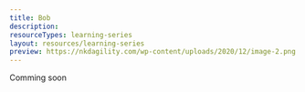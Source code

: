 ```yaml
---
title: Bob
description:
resourceTypes: learning-series
layout: resources/learning-series
preview: https://nkdagility.com/wp-content/uploads/2020/12/image-2.png
---
```


Comming soon
